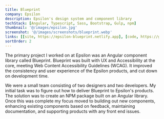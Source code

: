 ```yaml
---
title: Blueprint
company: Epsilon
description: Epsilon's design system and component library
techStack: [Angular, Typescript, Sass, Bootstrap, Gulp, npm]
thumbnail: '@/images/epsilon.jpg'
screenshot: '@/images/screenshots/blueprint.webp'
links: [[site, https://epsilon-blueprint.netlify.app], [code, https://github.com/epsilon-ux/blueprint-ui]]
sortOrder: 2
---
```


The primary project I worked on at Epsilon was an Angular component library called Blueprint. Blueprint was built with UX and Accessibility at the core, meeting Web Content Accessibility Guidelines (WCAG). It improved the consistency and user experience of the Epsilon products, and cut down on development time.

We were a small team consisting of two designers and two developers. My initial task was to figure out how to deliver Blueprint to Epsilon's products. The solution was to create an NPM package built on an Angular library. Once this was complete my focus moved to building out new components, enhancing existing components based on feedback, maintaining documentation, and supporting products with any front end issues.
